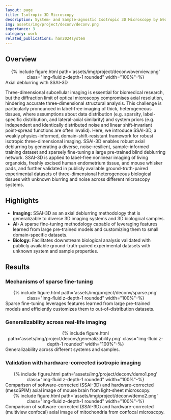 ```yaml
---
layout: page
title: Isotropic 3D Microscopy
description: System- and Sample-agnostic Isotropic 3D Microscopy by Weakly Physics-informed, Domain-shift-resistant Axial Deblurring
img: assets/img/project/deconv/deconv.png
importance: 3
category: work
related_publications: han2024system
---
```


## Overview

<div class="col-md-12" style="text-align: center;"> 
{% include figure.html path='assets/img/project/deconv/overview.png' class="img-fluid z-depth-1 rounded" width="100%"-%}
 </div>
 <div class="caption">
    Axial deblurring with SSAI-3D
</div>

Three-dimensional subcellular imaging is essential for biomedical research, but the diffraction limit of optical microscopy compromises axial resolution, hindering accurate three-dimensional structural analysis. This challenge is particularly pronounced in label-free imaging of thick, heterogeneous tissues, where assumptions about data distribution (e.g. sparsity, label-specific distribution, and lateral-axial similarity) and system priors (e.g. independent and identically distributed noise and linear shift-invariant point-spread functions are often invalid). Here, we introduce SSAI-3D, a weakly physics-informed, domain-shift-resistant framework for robust isotropic three-dimensional imaging. SSAI-3D enables robust axial deblurring by generating a diverse, noise-resilient, sample-informed training dataset and sparsely fine-tuning a large pre-trained blind deblurring network. SSAI-3D is applied to label-free nonlinear imaging of living organoids, freshly excised human endometrium tissue, and mouse whisker pads, and further validated in publicly available ground-truth-paired experimental datasets of three-dimensional heterogeneous biological tissues with unknown blurring and noise across different microscopy systems.

## Highlights

- **Imaging:** SSAI-3D as an axial deblurring methodology that is generalizable to diverse 3D imaging systems and 3D biological samples.
- **AI:** A sparse fine-tuning methodology capable of leveraging features learned from large pre-trained models and customizing them to small domain-specific datasets.
- **Biology:** Facilitates downstream biological analysis validated with publicly available ground-truth-paired experimental datasets with unknown system and sample properties.


## Results

### Mechanisms of sparse fine-tuning

<div class="col-md-12" style="text-align: center;"> 
{% include figure.html path='assets/img/project/deconv/sparse.png' class="img-fluid z-depth-1 rounded" width="100%"-%}
 </div>
 <div class="caption">
    Sparse fine-tuning leverages features learned from large pre-trained models and efficiently customizes them to out-of-distribution datasets.
</div>

### Generalizability across real-life imaging

<div class="col-md-12" style="text-align: center;"> 
{% include figure.html path='assets/img/project/deconv/generalizability.png' class="img-fluid z-depth-1 rounded" width="100%"-%}
 </div>
 <div class="caption">
    Generalizability across different systems and samples.
</div>

### Validation with hardware-corrected isotropic imaging

<div class="col-md-12" style="text-align: center;"> 
{% include figure.html path='assets/img/project/deconv/demo1.png' class="img-fluid z-depth-1 rounded" width="100%"-%}
 </div>
 <div class="caption">
    Comparison of software-corrected (SSAI-3D) and hardware-corrected (mesoSPIM) axial image of mouse brain from light-sheet microscopy.
</div>

<div class="col-md-12" style="text-align: center;"> 
{% include figure.html path='assets/img/project/deconv/demo2.png' class="img-fluid z-depth-1 rounded" width="100%"-%}
 </div>
 <div class="caption">
    Comparison of software-corrected (SSAI-3D) and hardware-corrected (multiview confocal) axial image of mitochondria from confocal microscopy. 
</div>